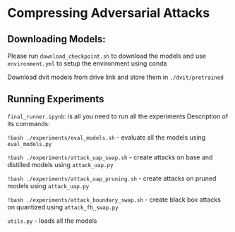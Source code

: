 # Compressing Adversarial Attacks

## Downloading Models:

Please run `download_checkpoint.sh` to download the models and use `environment.yml` to setup the environment using conda

Download dvit models from drive link and store them in `./dvit/pretrained`

## Running Experiments 

`final_runner.ipynb`: is all you need to run all the experiments
Description of its commands:

`!bash ./experiments/eval_models.sh` - evaluate all the models using `eval_models.py`

`!bash ./experiments/attack_uap_swap.sh` - create attacks on base and distilled models using `attack_uap.py`

`!bash ./experiments/attack_uap_pruning.sh` - create attacks on pruned models using `attack_uap.py`

`!bash ./experiments/attack_boundary_swap.sh` - create black box attacks on quantized using `attack_fb_swap.py`

`utils.py` - loads all the models
